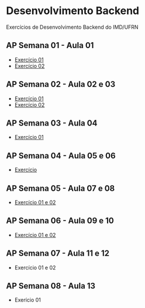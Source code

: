 # Desenvolvimento Backend
 Exercícios de Desenvolvimento Backend do IMD/UFRN
 
 ## AP Semana 01 - Aula 01
 * [Exercício 01](https://github.com/felipemadu13/IMD-UFRN/blob/087a9b71699a833a51daa5f2003da27edab66b50/Desenvolvimento%20Backend/Semana%2001/backend_aula_01_ex001.txt)
 * [Exercício 02](https://github.com/felipemadu13/IMD-UFRN/blob/087a9b71699a833a51daa5f2003da27edab66b50/Desenvolvimento%20Backend/Semana%2001/backend_aula_01_ex002.js)

 ## AP Semana 02 - Aula 02 e 03
 * [Exercício 01](https://github.com/felipemadu13/IMD-UFRN/blob/0287c2270e7675b6a0607e177ce473e8828259c8/Desenvolvimento%20Backend/Semana%2002/backend_aula_02_ex001.txt)
 * [Exercício 02](https://github.com/felipemadu13/IMD-UFRN/blob/0287c2270e7675b6a0607e177ce473e8828259c8/Desenvolvimento%20Backend/Semana%2002/backend_aula_03_ex001/index.js)
 
 ## AP Semana 03 - Aula 04
 * [Exercício 01](https://github.com/felipemadu13/IMD-UFRN/blob/1aac454badada63ba6f382df0fbe618b9b211d5a/Desenvolvimento%20Backend/Semana%2003/backend_aula_04_05_ex001/index.js)

 ## AP Semana 04 - Aula 05 e 06
 * [Exercício](https://github.com/felipemadu13/IMD-UFRN/blob/77b17987d02fb9d46ffd34b94c13c261125d325b/Desenvolvimento%20Backend/Semana%2004/Backend_A06_Q01/index.js)

 ## AP Semana 05 - Aula 07 e 08
 * [Exercício 01 e 02](https://github.com/felipemadu13/IMD-UFRN/blob/257ea4173bf0f01c694ac808d0457bda7753f018/Desenvolvimento%20Backend/Semana%2005/Backend_A08_Q01/src/index.js)

## AP Semana 06 - Aula 09 e 10
* [Exercício 01 e 02](https://github.com/felipemadu13/IMD-UFRN/blob/c879f3b95c02db1a488a87be0ac7dbe2326d2442/Desenvolvimento%20Backend/Semana%2006/Backend_A10_Q01/index.js)

## AP Semana 07 - Aula 11 e 12
* Exercício 01 e 02

## AP Semana 08 - Aula 13
* Exerício 01
